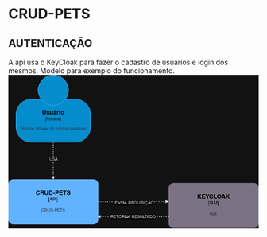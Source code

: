 # CRUD-PETS

## AUTENTICAÇÃO

A api usa o KeyCloak para fazer o cadastro de usuários e login dos mesmos.
Modelo para exemplo do funcionamento.
![Minha Imagem](assets/IAM.png)
